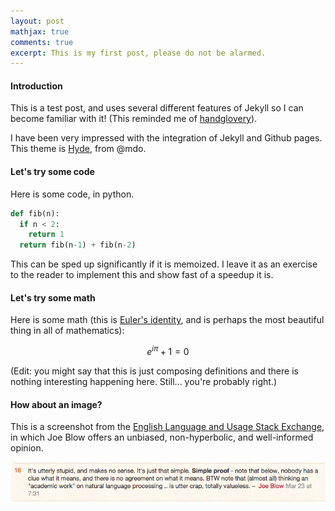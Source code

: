 ```yaml
---
layout: post
mathjax: true
comments: true
excerpt: This is my first post, please do not be alarmed.
---
```


#### Introduction

This is a test post, and uses several different features of Jekyll so I can become familiar with it! (This reminded me of [handglovery](http://classic.fontshop.com/education/pdf/typeface_anatomy.pdf)).

I have been very impressed with the integration of Jekyll and Github pages. This theme is [Hyde](http://hyde.getpoole.com/), from @mdo.

#### Let's try some code

Here is some code, in python.

~~~python
def fib(n):
  if n < 2:
    return 1
  return fib(n-1) + fib(n-2)
~~~

This can be sped up significantly if it is memoized. I leave it as an exercise to the reader to implement this and show fast of a speedup it is.

#### Let's try some math

Here is some math (this is [Euler's identity](https://en.wikipedia.org/wiki/Euler%27s_identity), and is perhaps the most beautiful thing in all of mathematics):

$$
e^{i \pi} + 1 = 0
$$

(Edit: you might say that this is just composing definitions and there is nothing interesting happening here. Still... you're probably right.)

#### How about an image?

This is a screenshot from the [English Language and Usage Stack Exchange](http://english.stackexchange.com/), in which Joe Blow offers an unbiased, non-hyperbolic, and well-informed opinion.

<img src="/assets/crap_nlp.png">
